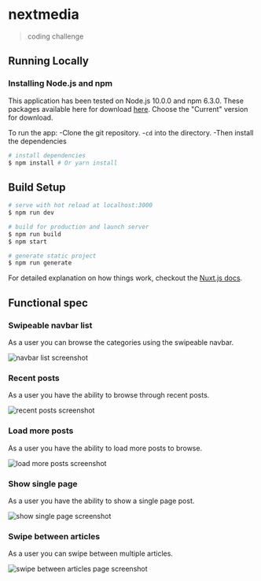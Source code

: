 # nextmedia

> coding challenge

## Running Locally

### Installing Node.js and npm

This application has been tested on Node.js 10.0.0 and npm 6.3.0.
These packages available here for download [here](https://nodejs.org/en/).
Choose the "Current" version for download.

To run the app:
-Clone the git repository.
-`cd` into the directory.
-Then install the dependencies

``` bash
# install dependencies
$ npm install # Or yarn install
```

## Build Setup

``` bash
# serve with hot reload at localhost:3000
$ npm run dev

# build for production and launch server
$ npm run build
$ npm start

# generate static project
$ npm run generate
```

For detailed explanation on how things work, checkout the [Nuxt.js docs](https://github.com/nuxt/nuxt.js).

## Functional spec

### Swipeable navbar list

As a user you can browse the categories using the swipeable navbar.

![navbar list screenshot](https://github.com/shutsugan/next-media/blob/master/screenshots/navbar-list.gif)


### Recent posts

As a user you have the ability to browse through recent posts.

![recent posts screenshot](https://github.com/shutsugan/next-media/blob/master/screenshots/recent-posts.gif)


### Load more posts

As a user you have the ability to load more posts to browse.

![load more posts screenshot](https://github.com/shutsugan/next-media/blob/master/screenshots/load-more.gif)


### Show single page

As a user you have the ability to show a single page post.

![show single page screenshot](https://github.com/shutsugan/next-media/blob/master/screenshots/show-single.gif)


### Swipe between articles

As a user you can swipe between multiple articles.

![swipe between articles page screenshot](https://github.com/shutsugan/next-media/blob/master/screenshots/swipe-articles.gif)
